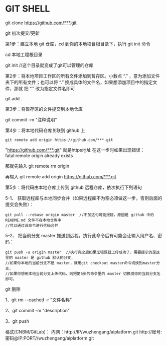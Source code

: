 # GIT SHELL


git clone https://github.com/***.git

git 初次提交/更新

第1步：建立本地 git 仓库，cd 到你的本地项目根目录下，执行 git init 命令

  cd 本地工程根目录
  
  git init  //这个目录就变成了git可以管理的仓库
  
第2步：将本地项目工作区的所有文件添加到暂存区。小数点 “.” ，意为添加文件夹下的所有文件；也可以将 “.” 换成具体的文件名，如果想添加项目中的指定文件，那就 把 “.” 改为指定文件名即可

  git add .
  
第3步：将暂存区的文件提交到本地仓库

  git commit -m "注释说明"
  
第4步：将本地代码仓库关联到 github 上

    git remote add origin https://github.com/***.git
    
  "https://github.com/***.git" 就是https地址
  在这一步时如果出现错误：
  fatal:remote origin already exists
  
  那就先输入
    git remote rm origin
    
  再输入
    git remote add origin https://github.com/***.git
    
第5步：将代码由本地仓库上传到 github 远程仓库，依次执行下列语句

  5-1、 获取远程库与本地同步合并（如果远程库不为空必须做这一步，否则后面的提交会失败）：
  
    git pull --rebase origin master  //不加这句可能报错，原因是 github 中的 README.md 文件不在本地仓库中
    //可以通过该命令进行代码合并
    
  5-2、 把当前分支 master 推送到远程，执行此命令后有可能会让输入用户名、密码：
  
    git push -u origin master  //执行完之后如果无错误就上传成功了，需要提示的是这里的 master 是 github 默认的分支，
    //如果你本地的当前分支不是 master，就用git checkout master命令切换到master分支，
    //如果你想用本地当前分支上传代码，则把第6步的命令里的 master 切换成你的当前分支名即可。
    
git 删除

1、git rm --cached -r "文件名称"

2、git commit -m "description"

3、git push


格式(CNBM/GitLab)：
内网：http://IP/wuzhengang/aiplatform.git
http://账号:密码@IP:PORT//wuzhengang/aiplatform.git

